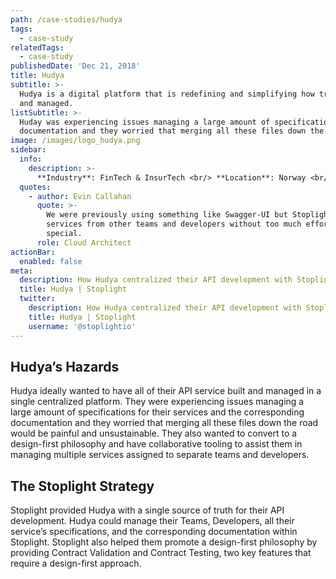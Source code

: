 ```yaml
---
path: /case-studies/hudya
tags:
  - case-study
relatedTags:
  - case-study
publishedDate: 'Dec 21, 2018'
title: Hudya
subtitle: >-
  Hudya is a digital platform that is redefining and simplifying how traditional utilities and services can be purchased
  and managed.
listSubtitle: >-
  Huday was experiencing issues managing a large amount of specifications for their services and the corresponding
  documentation and they worried that merging all these files down the road would be painful and unsustainable.
image: /images/logo_hudya.png
sidebar:
  info:
    description: >-
      **Industry**: FinTech & InsurTech <br/> **Location**: Norway <br/> **Employees**: Startup
  quotes:
    - author: Evin Callahan
      quote: >-
        We were previously using something like Swagger-UI but Stoplight allowed our developers to interact with other
        services from other teams and developers without too much effort. That was something that really made Stoplight
        special.
      role: Cloud Architect
actionBar:
  enabled: false
meta:
  description: How Hudya centralized their API development with Stoplight
  title: Hudya | Stoplight
  twitter:
    description: How Hudya centralized their API development with Stoplight
    title: Hudya | Stoplight
    username: '@stoplightio'
---
```


## Hudya’s Hazards

Hudya ideally wanted to have all of their API service built and managed in a single centralized platform. They were
experiencing issues managing a large amount of specifications for their services and the corresponding documentation and
they worried that merging all these files down the road would be painful and unsustainable. They also wanted to convert
to a design-first philosophy and have collaborative tooling to assist them in managing multiple services assigned to
separate teams and developers.

## The Stoplight Strategy

Stoplight provided Hudya with a single source of truth for their API development. Hudya could manage their Teams,
Developers, all their service’s specifications, and the corresponding documentation within Stoplight. Stoplight also
helped them promote a design-first philosophy by providing Contract Validation and Contract Testing, two key features
that require a design-first approach.
